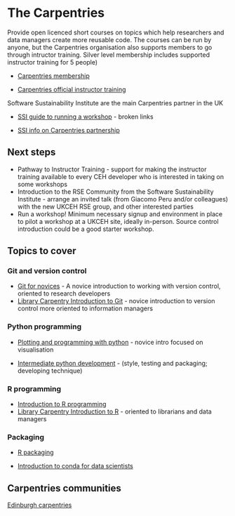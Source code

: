 # The Carpentries

Provide open licenced short courses on topics which help researchers and data managers create more reusable code. The courses can be run by anyone, but the Carpentries organisation also supports members to go through intructor training. Silver level membership includes supported instructor training for 5 people)

* [Carpentries membership](https://carpentries.org/membership/)

* [Carpentries official instructor training](https://carpentries.github.io/instructor-training/)

Software Sustainability Institute are the main Carpentries partner in the UK

* [SSI guide to running a workshop](https://www.software.ac.uk/guide/how-run-software-or-data-carpentry-workshop) - broken links

* [SSI info on Carpentries partnership](https://www.software.ac.uk/our-training-services/our-partnership-carpentries)

## Next steps

* Pathway to Instructor Training - support for making the instructor training available to every CEH developer who is interested in taking on some workshops
* Introduction to the RSE Community from the Software Sustainability Institute - arrange an invited talk (from Giacomo Peru and/or colleagues) with the new UKCEH RSE group, and other interested parties
* Run a workshop! Minimum necessary signup and environment in place to pilot a workshop at a UKCEH site, ideally in-person. Source control introduction could be a good starter workshop.


## Topics to cover

### Git and version control
* [Git for novices](https://swcarpentry.github.io/git-novice/) - A novice introduction to working with version control, oriented to research developers
* [Library Carpentry Introduction to Git](https://librarycarpentry.org/lc-git/) - novice introduction to version control more oriented to information managers

### Python programming

* [Plotting and programming with python](http://swcarpentry.github.io/python-novice-gapminder) - novice intro focused on visualisation

* [Intermediate python development](https://carpentries-incubator.github.io/python-intermediate-development/) - (style, testing and packaging; developing technique)

### R programming

* [Introduction to R programming](https://bham-carpentries.github.io/R-course-material/) 
* [Library Carpentry Introduction to R](https://librarycarpentry.org/lc-r/) - oriented to librarians and data managers

### Packaging 

* [R packaging](https://carpentries-incubator.github.io/lesson-R-packaging/introduction.html)

* [Introduction to conda for data scientists](https://edcarp.github.io/introduction-to-conda-for-data-scientists/)

## Carpentries communities

[Edinburgh carpentries](https://edcarp.github.io/)



